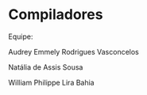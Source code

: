 # Compiladores

Equipe:

Audrey Emmely Rodrigues Vasconcelos

Natália de Assis Sousa

William Philippe Lira Bahia
